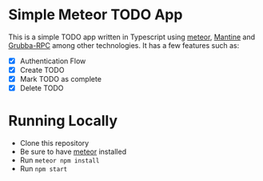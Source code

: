 # Simple Meteor TODO App

This is a simple TODO app written in Typescript using [meteor](https://www.meteor.com/), [Mantine](https://mantine.dev/) and [Grubba-RPC](https://github.com/Grubba27/meteor-rpc) among other technologies. It has a few features such as:

- [x] Authentication Flow
- [x] Create TODO
- [x] Mark TODO as complete
- [x] Delete TODO

# Running Locally

- Clone this repository
- Be sure to have [meteor](https://www.meteor.com/) installed
- Run `meteor npm install`
- Run `npm start`
